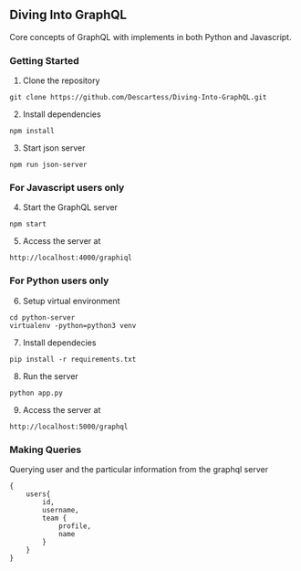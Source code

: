 ## Diving Into GraphQL

Core concepts of GraphQL with implements in both Python and Javascript.

### Getting Started

1. Clone the repository
``` 
git clone https://github.com/Descartess/Diving-Into-GraphQL.git
```

2. Install dependencies
``` 
npm install
```
3. Start json server
```
npm run json-server
```

### For Javascript users only

4. Start the GraphQL server
```
npm start
```
5. Access the server at 
```
http://localhost:4000/graphiql
```

### For Python users only

6. Setup virtual environment 
```
cd python-server 
virtualenv -python=python3 venv
```
7. Install dependecies
```
pip install -r requirements.txt
```

8. Run the server 
```
python app.py
```
9. Access the server at
```
http://localhost:5000/graphql
```
### Making Queries

Querying user and  the particular information from the graphql server

```
{
    users{
        id,
        username,
        team {
            profile,
            name
        }
    }
}
```





